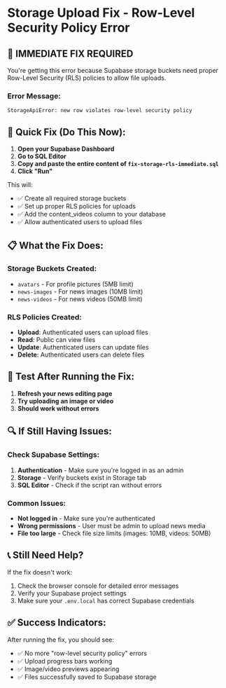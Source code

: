 # Storage Upload Fix - Row-Level Security Policy Error

## 🚨 **IMMEDIATE FIX REQUIRED**

You're getting this error because Supabase storage buckets need proper Row-Level Security (RLS) policies to allow file uploads.

### **Error Message:**
```
StorageApiError: new row violates row-level security policy
```

## 🔧 **Quick Fix (Do This Now):**

1. **Open your Supabase Dashboard**
2. **Go to SQL Editor**
3. **Copy and paste the entire content of `fix-storage-rls-immediate.sql`**
4. **Click "Run"**

This will:
- ✅ Create all required storage buckets
- ✅ Set up proper RLS policies for uploads
- ✅ Add the content_videos column to your database
- ✅ Allow authenticated users to upload files

## 📋 **What the Fix Does:**

### Storage Buckets Created:
- `avatars` - For profile pictures (5MB limit)
- `news-images` - For news images (10MB limit) 
- `news-videos` - For news videos (50MB limit)

### RLS Policies Created:
- **Upload**: Authenticated users can upload files
- **Read**: Public can view files
- **Update**: Authenticated users can update files
- **Delete**: Authenticated users can delete files

## 🧪 **Test After Running the Fix:**

1. **Refresh your news editing page**
2. **Try uploading an image or video**
3. **Should work without errors**

## 🔍 **If Still Having Issues:**

### Check Supabase Settings:
1. **Authentication** - Make sure you're logged in as an admin
2. **Storage** - Verify buckets exist in Storage tab
3. **SQL Editor** - Check if the script ran without errors

### Common Issues:
- **Not logged in** - Make sure you're authenticated
- **Wrong permissions** - User must be admin to upload news media
- **File too large** - Check file size limits (images: 10MB, videos: 50MB)

## 📞 **Still Need Help?**

If the fix doesn't work:
1. Check the browser console for detailed error messages
2. Verify your Supabase project settings
3. Make sure your `.env.local` has correct Supabase credentials

## ✅ **Success Indicators:**

After running the fix, you should see:
- ✅ No more "row-level security policy" errors
- ✅ Upload progress bars working
- ✅ Image/video previews appearing
- ✅ Files successfully saved to Supabase storage
